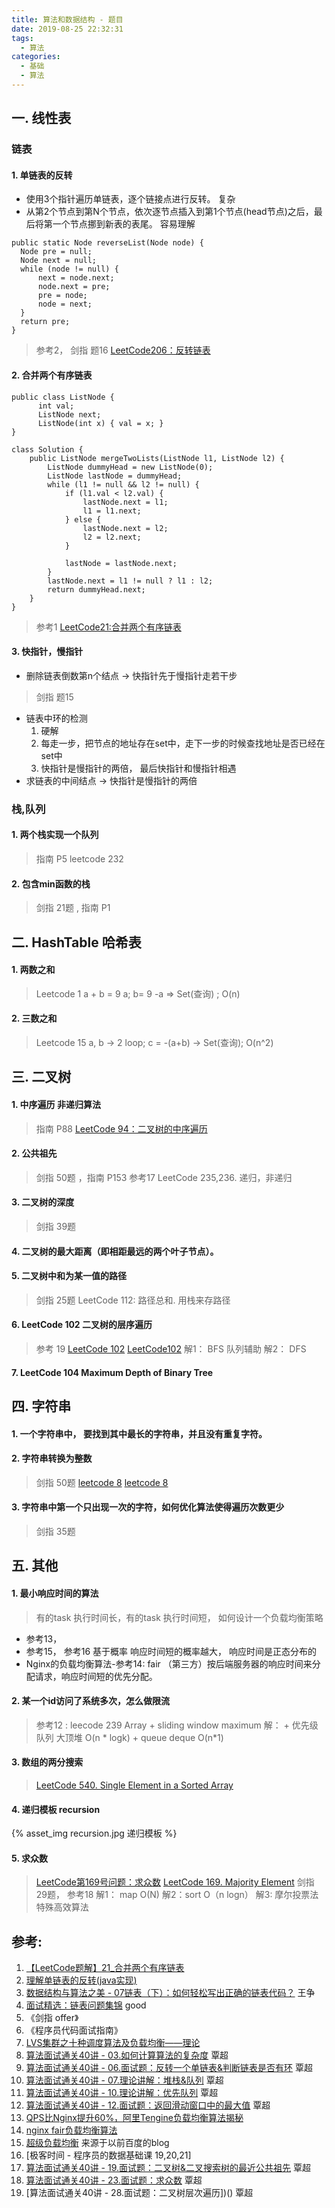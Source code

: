 ```yaml
---
title: 算法和数据结构 - 题目
date: 2019-08-25 22:32:31
tags:
  - 算法
categories:
  - 基础
  - 算法
---
```


<p hidden></p>
<!-- more -->

## 一. 线性表 

### 链表
#### 1. 单链表的反转
+  使用3个指针遍历单链表，逐个链接点进行反转。 复杂
+  从第2个节点到第N个节点，依次逐节点插入到第1个节点(head节点)之后，最后将第一个节点挪到新表的表尾。 容易理解

```
public static Node reverseList(Node node) {
  Node pre = null;
  Node next = null;
  while (node != null) {
      next = node.next;
      node.next = pre;
      pre = node;
      node = next;
  }
  return pre;
}
```
> 参考2， 剑指 题16 
> [LeetCode206：反转链表](https://github.com/MisterBooo/LeetCodeAnimation/blob/master/notes/LeetCode%E7%AC%AC206%E5%8F%B7%E9%97%AE%E9%A2%98%EF%BC%9A%E5%8F%8D%E8%BD%AC%E9%93%BE%E8%A1%A8.md)

#### 2. 合并两个有序链表

```
public class ListNode {
      int val;
      ListNode next;
      ListNode(int x) { val = x; }
}

class Solution {
    public ListNode mergeTwoLists(ListNode l1, ListNode l2) {
        ListNode dummyHead = new ListNode(0);
        ListNode lastNode = dummyHead;
        while (l1 != null && l2 != null) {
            if (l1.val < l2.val) {
                lastNode.next = l1;
                l1 = l1.next;
            } else {
                lastNode.next = l2;
                l2 = l2.next;
            }
            
            lastNode = lastNode.next;
        }
        lastNode.next = l1 != null ? l1 : l2;
        return dummyHead.next;
    }
}
```
> 参考1
> [LeetCode21:合并两个有序链表](https://github.com/MisterBooo/LeetCodeAnimation/blob/master/notes/LeetCode%E7%AC%AC21%E5%8F%B7%E9%97%AE%E9%A2%98%EF%BC%9A%E5%90%88%E5%B9%B6%E4%B8%A4%E4%B8%AA%E6%9C%89%E5%BA%8F%E9%93%BE%E8%A1%A8.md)

#### 3. 快指针，慢指针
+ 删除链表倒数第n个结点 ->  快指针先于慢指针走若干步 
> 剑指 题15 
+ 链表中环的检测 
  1. 硬解 
  2. 每走一步，把节点的地址存在set中，走下一步的时候查找地址是否已经在set中
  3. 快指针是慢指针的两倍， 最后快指针和慢指针相遇
+ 求链表的中间结点 -> 快指针是慢指针的两倍

  
###  栈,队列
#### 1. 两个栈实现一个队列
> 指南 P5
> leetcode 232

#### 2. 包含min函数的栈
> 剑指 21题 , 指南 P1


## 二. HashTable 哈希表
#### 1. 两数之和
> Leetcode 1  a + b = 9
  a; b= 9 -a => Set(查询) ; 
  O(n)

#### 2. 三数之和
> Leetcode 15
   a, b  -> 2 loop;
   c = -(a+b) -> Set(查询);
   O(n^2)

## 三. 二叉树
#### 1. 中序遍历   非递归算法
> 指南 P88
> [LeetCode 94：二叉树的中序遍历](https://github.com/MisterBooo/LeetCodeAnimation/blob/master/notes/LeetCode%E7%AC%AC94%E5%8F%B7%E9%97%AE%E9%A2%98%EF%BC%9A%E4%BA%8C%E5%8F%89%E6%A0%91%E7%9A%84%E4%B8%AD%E5%BA%8F%E9%81%8D%E5%8E%86.md)

#### 2. 公共祖先 
> 剑指 50题 ，指南 P153 
> 参考17 LeetCode 235,236. 递归，非递归

#### 3. 二叉树的深度
> 剑指 39题

#### 4. 二叉树的最大距离（即相距最远的两个叶子节点）。

#### 5. 二叉树中和为某一值的路径
> 剑指 25题
> LeetCode 112: 路径总和. 用栈来存路径

#### 6. LeetCode 102  二叉树的层序遍历
> 参考 19
 [LeetCode 102](https://github.com/grandyang/leetcode/issues/102)
 [LeetCode102](https://github.com/MisterBooo/LeetCodeAnimation/blob/master/notes/LeetCode%E7%AC%AC102%E5%8F%B7%E9%97%AE%E9%A2%98%EF%BC%9A%E4%BA%8C%E5%8F%89%E6%A0%91%E7%9A%84%E5%B1%82%E5%BA%8F%E9%81%8D%E5%8E%86.md)
 解1： BFS  队列辅助 
 解2： DFS 

#### 7. LeetCode 104 Maximum Depth of Binary Tree


## 四. 字符串
#### 1.  一个字符串中， 要找到其中最长的字符串，并且没有重复字符。

#### 2. 字符串转换为整数
> 剑指 50题
> [leetcode 8](https://blog.csdn.net/u010651249/article/details/85709554)
> [leetcode 8](https://github.com/grandyang/leetcode/issues/8)

#### 3. 字符串中第一个只出现一次的字符，如何优化算法使得遍历次数更少
> 剑指 35题

## 五. 其他
#### 1. 最小响应时间的算法
> 有的task 执行时间长，有的task 执行时间短， 如何设计一个负载均衡策略

  + 参考13， 
  + 参考15， 参考16   基于概率  响应时间短的概率越大， 响应时间是正态分布的
  + Nginx的负载均衡算法-参考14: fair （第三方）按后端服务器的响应时间来分配请求，响应时间短的优先分配。 

#### 2. 某一个id访问了系统多次，怎么做限流
   > 参考12 : leecode 239  Array + sliding window maximum
     解： 
       + 优先级队列 大顶堆  O(n * logk)
       + queue deque  O(n*1)

#### 3. 数组的两分搜索
   > [LeetCode 540. Single Element in a Sorted Array](https://github.com/grandyang/leetcode/issues/540)

#### 4. 递归模板  recursion
{% asset_img  recursion.jpg  递归模板 %}

#### 5. 求众数
>  [LeetCode第169号问题：求众数](https://github.com/MisterBooo/LeetCodeAnimation/blob/master/notes/LeetCode%E7%AC%AC169%E5%8F%B7%E9%97%AE%E9%A2%98%EF%BC%9A%E6%B1%82%E4%BC%97%E6%95%B0.md)
   [LeetCode 169. Majority Element](https://github.com/grandyang/leetcode/issues/169)
   剑指 29题， 参考18
   解1： map O(N) 
   解2：sort O（n logn）
   解3: 摩尔投票法  特殊高效算法


## 参考:

1. [【LeetCode题解】21_合并两个有序链表](https://www.cnblogs.com/xugenpeng/p/9850372.html)
2. [理解单链表的反转(java实现)](https://www.cnblogs.com/keeya/p/9218352.html)
3.  [数据结构与算法之美 - 07链表（下）：如何轻松写出正确的链表代码？]() 王争
4. [面试精选：链表问题集锦](http://wuchong.me/blog/2014/03/25/interview-link-questions/) good
5. 《剑指 offer》
6. 《程序员代码面试指南》
7.  [LVS集群之十种调度算法及负载均衡——理论](http://blog.csdn.net/scape1989/article/details/21085659)
8.  [算法面试通关40讲 - 03.如何计算算法的复杂度]()  覃超
9.  [算法面试通关40讲 - 06.面试题：反转一个单链表&判断链表是否有环]()  覃超
10.  [算法面试通关40讲 - 07.理论讲解：堆栈&队列]() 覃超
11.  [算法面试通关40讲 - 10.理论讲解：优先队列]() 覃超
12.  [算法面试通关40讲 - 12.面试题：返回滑动窗口中的最大值]() 覃超
13.  [QPS比Nginx提升60%，阿里Tengine负载均衡算法揭秘](https://mp.weixin.qq.com/s?__biz=MjM5MDE0Mjc4MA==&mid=2651017589&idx=2&sn=32a472b8e805666b197505f1acc9af83&chksm=bdbea9268ac92030342933d37ecb1b9754b5d1d6e5a2935c331098669b3f4a44909e628532dd&scene=27#wechat_redirect)
14.  [nginx fair负载均衡算法](https://github.com/gnosek/nginx-upstream-fair)
15.  [超级负载均衡](https://blog.csdn.net/iteye_14001/article/details/82098361)  来源于以前百度的blog
16.  [极客时间 - 程序员的数据基础课 19,20,21]
17.  [算法面试通关40讲 - 19.面试题：二叉树&二叉搜索树的最近公共祖先]() 覃超
18.  [算法面试通关40讲 - 23.面试题：求众数]()  覃超
19.  [算法面试通关40讲 - 28.面试题：二叉树层次遍历])()  覃超